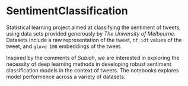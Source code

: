 # SentimentClassification
Statistical learning project aimed at classifying the sentiment of tweets, using data sets provided generously by *The University of Melbourne*. Datasets include a raw representation of the tweet, `tf_idf` values of the tweet, and `glove 100` embeddings of the tweet.

Inspired by the comments of *Subiah*, we are interested in exploring the necessity of deep learning methods in developing robust sentiment classification models in the context of tweets. The notebooks explores model performence across a variety of datasets.
